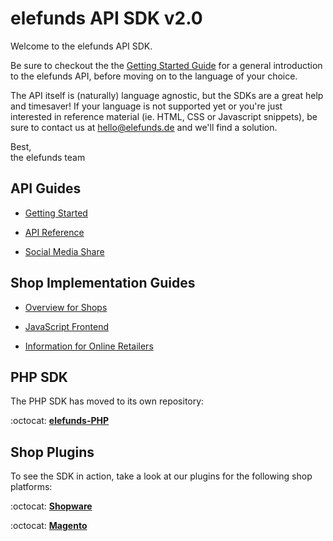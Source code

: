 elefunds API SDK v2.0
=====================

Welcome to the elefunds API SDK.

Be sure to checkout the the [Getting Started Guide](Documentation/API/GettingStarted.md)
for a general introduction to the elefunds API, before moving on to the language of your choice.

The API itself is (naturally) language agnostic, but the SDKs are a great help and timesaver! If your language
is not supported yet or you're just interested in reference material (ie. HTML, CSS or Javascript snippets), be sure to contact us at <hello@elefunds.de> and we'll find a solution.

Best,  
the elefunds team


## API Guides

- [Getting Started](Documentation/API/GettingStarted.md)

- [API Reference](Documentation/API/APIReference.md)

- [Social Media Share](Documentation/API/SocialMediaShare.md)


## Shop Implementation Guides

- [Overview for Shops](Documentation/Shops/OverviewForShops.md)

- [JavaScript Frontend](Documentation/Shops/JavaScriptFrontend.md)

- [Information for Online Retailers](Documentation/Shops/InformationForOnlineRetailers.md)


## PHP SDK

The PHP SDK has moved to its own repository:

:octocat: [**elefunds-PHP**](https://github.com/elefunds/elefunds-PHP)


## Shop Plugins

To see the SDK in action, take a look at our plugins for the following shop platforms:

:octocat: [**Shopware**](https://github.com/elefunds/elefunds-Shopware)

:octocat: [**Magento**](https://github.com/elefunds/elefunds-Magento)